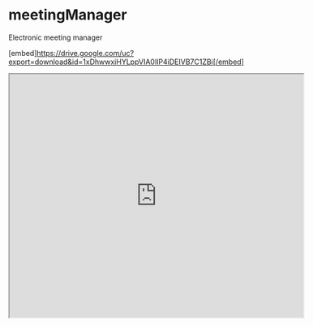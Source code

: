 # meetingManager
Electronic meeting manager

[embed]https://drive.google.com/uc?export=download&id=1xDhwwxiHYLppVIA0IlP4iDEIVB7C1ZBi[/embed]
<iframe src="https://docs.google.com/viewer?srcid=1xDhwwxiHYLppVIA0IlP4iDEIVB7C1ZBi&pid=explorer&efh=false&a=v&chrome=false&embedded=true" width="580px" height="480px"></iframe>
